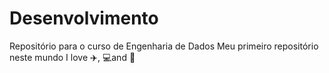 # Desenvolvimento
Repositório para o curso de Engenharia de Dados
Meu primeiro repositório neste mundo 
I love ✈️, 💻and 🍕
